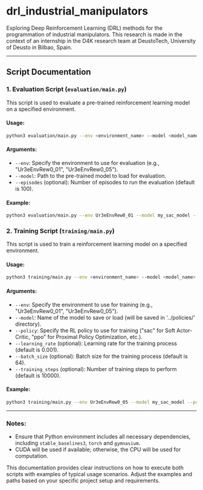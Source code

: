 # drl_industrial_manipulators
Exploring Deep Reinforcement Learning (DRL) methods for the programmation of industrial manipulators. This research is made in the context of an internship in the D4K research team at DeustoTech, University of Deusto in Bilbao, Spain.

---

## Script Documentation

### 1. Evaluation Script (`evaluation/main.py`)

This script is used to evaluate a pre-trained reinforcement learning model on a specified environment.

#### Usage:

```bash
python3 evaluation/main.py --env <environment_name> --model <model_name> [--episodes <number_of_episodes>]
```

#### Arguments:

- `--env`: Specify the environment to use for evaluation (e.g., "Ur3eEnvRew0_01", "Ur3eEnvRew0_05").
- `--model`: Path to the pre-trained model to load for evaluation.
- `--episodes` (optional): Number of episodes to run the evaluation (default is 100).

#### Example:

```bash
python3 evaluation/main.py --env Ur3eEnvRew0_01 --model my_sac_model --episodes 50
```

### 2. Training Script (`training/main.py`)

This script is used to train a reinforcement learning model on a specified environment.

#### Usage:

```bash
python3 training/main.py --env <environment_name> --model <model_name> --policy <policy_name> [--learning_rate <lr>] [--batch_size <batch_size>] [--training_steps <training_steps>]
```

#### Arguments:

- `--env`: Specify the environment to use for training (e.g., "Ur3eEnvRew0_01", "Ur3eEnvRew0_05").
- `--model`: Name of the model to save or load (will be saved in '../policies/' directory).
- `--policy`: Specify the RL policy to use for training ("sac" for Soft Actor-Critic, "ppo" for Proximal Policy Optimization, etc.).
- `--learning_rate` (optional): Learning rate for the training process (default is 0.001).
- `--batch_size` (optional): Batch size for the training process (default is 64).
- `--training_steps` (optional): Number of training steps to perform (default is 10000).

#### Example:

```bash
python3 training/main.py --env Ur3eEnvRew0_05 --model my_sac_model --policy sac --learning_rate 0.0005 --batch_size 128 --training_steps 20000
```

---

### Notes:

- Ensure that Python environment includes all necessary dependencies, including `stable_baselines3`,  `torch` and `gymnasium`.
- CUDA will be used if available; otherwise, the CPU will be used for computation.

This documentation provides clear instructions on how to execute both scripts with examples of typical usage scenarios. Adjust the examples and paths based on your specific project setup and requirements.
